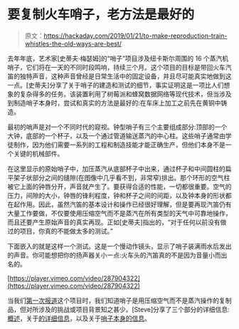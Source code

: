 # 要复制火车哨子，老方法是最好的

> 原文：<https://hackaday.com/2019/01/21/to-make-reproduction-train-whistles-the-old-ways-are-best/>

去年年底，艺术家[史蒂夫·梅瑟姆]的“哨子”项目涉及纽卡斯尔周围的 16 个蒸汽机哨子，它们将在一天的不同时段鸣响，持续三个月。这个项目的目标是带回火车汽笛的独特声音，这种声音曾经是日常生活中的固定设备，并且尽可能真实地做到这一点。[史蒂夫]分享了关于哨子的建造和测试的细节，事实证明这是一项比人们想象的复杂得多的任务。该装置利用了树莓派和蜂窝数据网络等现代技术，但当涉及到制造哨子本身时，尝试和真实的方法是最好的:在车床上加工之前先在黄铜中铸造。

最初的哨声是对一个不同时代的窥视。钟型哨子有三个主要组成部分:顶部的一个大钟，底部的一个杯子，以及一个通过管道输送蒸汽的中心柱。这些哨子通常由学徒制作，因为他们需要一系列的工程和制造技能才能正确生产，但他们本身不是一个关键的机械部件。

在这里显示的原始哨子中，加压蒸汽从底部杯子中出来，通过杯子和中间圆柱的扁平架子状部分之间的缝隙(在图像中几乎看不到，非常窄)排出。那个环形的空气柱被它上面的钟唇分开，声音就产生了。要获得合适的性能，一切都很重要。空气的压力，间隙的大小，钟唇的锋利程度，钟和杯子之间的间距，以及钟本身的形状都在起作用。因此，虽然汽笛的基本设计和操作已经很好理解，但是要再现汽笛仍有大量工作要做，不仅要使用压缩空气而不是蒸汽在所有类型的天气中可靠地操作，而且还要产生原始声音的真实再现。正如[史蒂夫]指出的，“对于任何以前没有做过的项目，你真的不能做太多的测试。”

下面嵌入的就是这样一个测试。这是一个慢动作镜头，显示了哨子装满雨水后发出的声音。你可能想把你的扬声器关小一点:火车头的汽笛真的不是因为音量小而出名的。

[https://player.vimeo.com/video/287904322](https://player.vimeo.com/video/287904322)

当我们[第一次报道](https://hackaday.com/2018/06/25/the-hills-are-alive-with-the-sound-of-train-whistles/)这个项目时，我们知道哨子是用压缩空气而不是蒸汽操作的复制品，但对所涉及的挑战或项目背景知之甚少。[Steve]分享了三个部分的详细信息:[概述](https://stevemessam.wordpress.com/2018/06/24/whistle-round-the-toon-part-i/)，关于[的详细信息](https://stevemessam.wordpress.com/2018/08/20/whistle-round-the-toon-part-ii-the-wall/)，以及关于[哨子本身的信息](https://stevemessam.wordpress.com/2018/09/02/whistle-round-the-toon-part-iii-whistles/)。